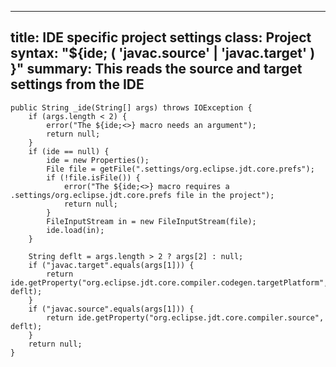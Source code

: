___
title: 	IDE specific project settings
class: 	Project
syntax: "${ide; ( 'javac.source' | 'javac.target' ) }"
summary: This reads the source and target settings from the IDE
----


	public String _ide(String[] args) throws IOException {
		if (args.length < 2) {
			error("The ${ide;<>} macro needs an argument");
			return null;
		}
		if (ide == null) {
			ide = new Properties();
			File file = getFile(".settings/org.eclipse.jdt.core.prefs");
			if (!file.isFile()) {
				error("The ${ide;<>} macro requires a .settings/org.eclipse.jdt.core.prefs file in the project");
				return null;
			}
			FileInputStream in = new FileInputStream(file);
			ide.load(in);
		}
		
		String deflt = args.length > 2 ? args[2] : null;
		if ("javac.target".equals(args[1])) {
			return ide.getProperty("org.eclipse.jdt.core.compiler.codegen.targetPlatform", deflt);
		}
		if ("javac.source".equals(args[1])) {
			return ide.getProperty("org.eclipse.jdt.core.compiler.source", deflt);
		}
		return null;
	}
